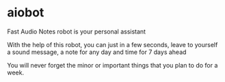 # aiobot

Fast Audio Notes robot is your personal assistant

With the help of this robot, you can just in a few seconds, leave to yourself a sound message, a note for any day and time for 7 days ahead

You will never forget the minor or important things that you plan to do for a week.
